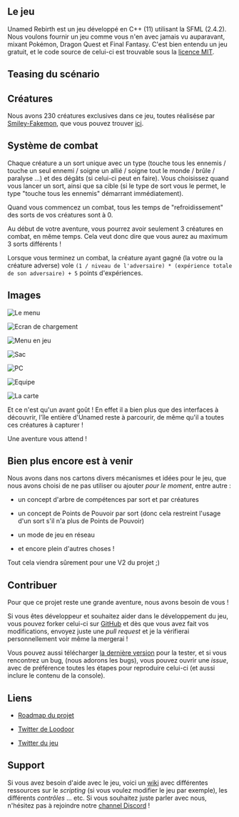 ## Le jeu

Unamed Rebirth est un jeu développé en C++ (11) utilisant la SFML (2.4.2). 
Nous voulons fournir un jeu comme vous n'en avec jamais vu auparavant, mixant Pokémon, Dragon Quest et Final Fantasy. 
C'est bien entendu un jeu gratuit, et le code source de celui-ci est trouvable sous la [licence MIT](https://github.com/Loodoor/Unamed-Endive/blob/master/LICENSE).

## Teasing du scénario

## Créatures

Nous avons 230 créatures exclusives dans ce jeu, toutes réalisése par [Smiley-Fakemon](http://smiley-fakemon.deviantart.com/), 
que vous pouvez trouver [ici](https://github.com/Loodoor/Unamed-Endive/tree/master/assets/creatures).

## Système de combat

Chaque créature a un sort unique avec un type (touche tous les ennemis / touche un seul ennemi / soigne un allié / soigne tout le monde / brûle / paralyse ...) 
et des dégâts (si celui-ci peut en faire). Vous choisissez quand vous lancer un sort, ainsi que sa cible (si le type de sort vous le permet, 
le type "touche tous les ennemis" démarrant immédiatement).

Quand vous commencez un combat, tous les temps de "refroidissement" des sorts de vos créatures sont à 0.

Au début de votre aventure, vous pourrez avoir seulement 3 créatures en combat, en même temps. Cela veut donc dire que vous aurez au maximum 3 sorts différents !

Lorsque vous terminez un combat, la créature ayant gagné (la votre ou la créature adverse) vole `(1 / niveau de l'adversaire) * (expérience totale de son adversaire) + 5` points d'expériences.

## Images

![Le menu](images/ScreenShot00187.png)

![Ecran de chargement](images/ScreenShot00188.png)

![Menu en jeu](images/ScreenShot00189.png)

![Sac](images/ScreenShot00190.png)

![PC](images/ScreenShot00191.png)

![Equipe](images/ScreenShot00192.png)

![La carte](images/ScreenShot00112.png)

Et ce n'est qu'un avant goût ! En effet il a bien plus que des interfaces à découvrir, l'île entière d'Unamed reste à parcourir, de même qu'il a toutes ces créatures à capturer !

Une aventure vous attend !

## Bien plus encore est à venir

Nous avons dans nos cartons divers mécanismes et idées pour le jeu, que nous avons choisi de ne pas utiliser ou ajouter *pour le moment*, entre autre :

- un concept d'arbre de compétences par sort et par créatures

- un concept de Points de Pouvoir par sort (donc cela restreint l'usage d'un sort s'il n'a plus de Points de Pouvoir)

- un mode de jeu en réseau

- et encore plein d'autres choses !

Tout cela viendra sûrement pour une V2 du projet ;)

## Contribuer

Pour que ce projet reste une grande aventure, nous avons besoin de vous !

Si vous êtes développeur et souhaitez aider dans le développement du jeu, vous pouvez forker celui-ci sur [GitHub](https://github.com/Loodoor/Unamed-Endive) 
et dès que vous avez fait vos modifications, envoyez juste une *pull request* et je la vérifierai personnellement voir même la mergerai !

Vous pouvez aussi télécharger [la dernière version](https://github.com/Loodoor/Unamed-Endive/releases) pour la tester, et si vous rencontrez un bug, 
(nous adorons les bugs), vous pouvez ouvrir une *issue*, avec de préférence toutes les étapes pour reproduire celui-ci (et aussi inclure le contenu de la console).

## Liens

- [Roadmap du projet](https://trello.com/b/JdzEnDJf/unamed-endive)

- [Twitter de Loodoor](https://twitter.com/Folaefolc)

- [Twitter du jeu](https://twitter.com/UnamedRebirth)

## Support

Si vous avez besoin d'aide avec le jeu, voici un [wiki](https://github.com/Loodoor/Unamed-Endive/wiki) avec différentes ressources sur le *scripting* (si vous voulez modifier le jeu par exemple), les différents *contrôles* ... etc.
Si vous souhaitez juste parler avec nous, n'hésitez pas à rejoindre notre [channel Discord](https://discord.gg/AWSWvgU) !











